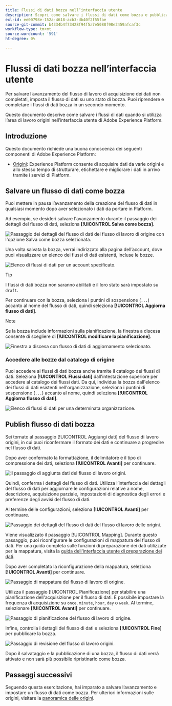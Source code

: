 ```yaml
---
title: Flussi di dati bozza nell’interfaccia utente
description: Scopri come salvare i flussi di dati come bozza e pubblicarli in un secondo momento, quando utilizzi l’area di lavoro origini.
exl-id: ee00798e-152a-4618-acb3-db40f2f55fae
source-git-commit: b4334b4f73428f94f5a7e5088f98e2459afcaf3c
workflow-type: tm+mt
source-wordcount: '591'
ht-degree: 0%

---
```


# Flussi di dati bozza nell’interfaccia utente

Per salvare l’avanzamento del flusso di lavoro di acquisizione dei dati non completati, imposta il flusso di dati su uno stato di bozza. Puoi riprendere e completare i flussi di dati bozza in un secondo momento.

Questo documento descrive come salvare i flussi di dati quando si utilizza l’area di lavoro origini nell’interfaccia utente di Adobe Experience Platform.

## Introduzione

Questo documento richiede una buona conoscenza dei seguenti componenti di Adobe Experience Platform:

* [Origini](../../home.md): Experience Platform consente di acquisire dati da varie origini e allo stesso tempo di strutturare, etichettare e migliorare i dati in arrivo tramite i servizi di Platform.

## Salvare un flusso di dati come bozza

Puoi mettere in pausa l’avanzamento della creazione del flusso di dati in qualsiasi momento dopo aver selezionato i dati da portare in Platform.

Ad esempio, se desideri salvare l&#39;avanzamento durante il passaggio dei dettagli del flusso di dati, seleziona **[!UICONTROL Salva come bozza]**.

![Passaggio dei dettagli del flusso di dati del flusso di lavoro di origine con l&#39;opzione Salva come bozza selezionata.](../../images/tutorials/draft/save-as-draft.png)

Una volta salvata la bozza, verrai indirizzato alla pagina dell’account, dove puoi visualizzare un elenco dei flussi di dati esistenti, incluse le bozze.

![Elenco di flussi di dati per un account specificato.](../../images/tutorials/draft/draft-dataflow.png)

>[!TIP]
>
>I flussi di dati bozza non saranno abilitati e il loro stato sarà impostato su `draft`.

Per continuare con la bozza, seleziona i puntini di sospensione (`...`) accanto al nome del flusso di dati, quindi seleziona **[!UICONTROL Aggiorna flusso di dati]**.

>[!NOTE]
>
>Se la bozza include informazioni sulla pianificazione, la finestra a discesa consente di scegliere di **[!UICONTROL modificare la pianificazione]**.

![Finestra a discesa con flusso di dati di aggiornamento selezionato.](../../images/tutorials/draft/update-dataflow.png)

### Accedere alle bozze dal catalogo di origine

Puoi accedere ai flussi di dati bozza anche tramite il catalogo dei flussi di dati. Seleziona **[!UICONTROL Flussi dati]** dall&#39;intestazione superiore per accedere al catalogo dei flussi dati. Da qui, individua la bozza dall&#39;elenco dei flussi di dati esistenti nell&#39;organizzazione, seleziona i puntini di sospensione (`...`) accanto al nome, quindi seleziona **[!UICONTROL Aggiorna flusso di dati]**.

![Elenco di flussi di dati per una determinata organizzazione.](../../images/tutorials/draft/catalog-access.png)

## Publish flusso di dati bozza

Sei tornato al passaggio [!UICONTROL Aggiungi dati] del flusso di lavoro origini, in cui puoi riconfermare il formato dei dati e continuare a progredire nel flusso di dati.

Dopo aver confermato la formattazione, il delimitatore e il tipo di compressione dei dati, seleziona **[!UICONTROL Avanti]** per continuare.

![Il passaggio di aggiunta dati del flusso di lavoro origini.](../../images/tutorials/draft/select-data.png)

Quindi, conferma i dettagli del flusso di dati. Utilizza l’interfaccia dei dettagli del flusso di dati per aggiornare le configurazioni relative a nome, descrizione, acquisizione parziale, impostazioni di diagnostica degli errori e preferenze degli avvisi del flusso di dati.

Al termine delle configurazioni, seleziona **[!UICONTROL Avanti]** per continuare.

![Passaggio dei dettagli del flusso di dati del flusso di lavoro delle origini.](../../images/tutorials/draft/dataflow-detail.png)

Viene visualizzato il passaggio [!UICONTROL Mapping]. Durante questo passaggio, puoi riconfigurare le configurazioni di mappatura del flusso di dati. Per una guida completa sulle funzioni di preparazione dei dati utilizzate per la mappatura, visita la [guida dell&#39;interfaccia utente di preparazione dei dati](../../../data-prep/ui/mapping.md).

Dopo aver completato la riconfigurazione della mappatura, seleziona **[!UICONTROL Avanti]** per continuare.

![Passaggio di mappatura del flusso di lavoro di origine.](../../images/tutorials/draft/mapping.png)

Utilizza il passaggio [!UICONTROL Pianificazione] per stabilire una pianificazione dell&#39;acquisizione per il flusso di dati. È possibile impostare la frequenza di acquisizione su `once`, `minute`, `hour`, `day` o `week`. Al termine, selezionare **[!UICONTROL Avanti]** per continuare.

![Passaggio di pianificazione del flusso di lavoro di origine.](../../images/tutorials/draft/scheduling.png)

Infine, controlla i dettagli del flusso di dati e seleziona **[!UICONTROL Fine]** per pubblicare la bozza.

![Passaggio di revisione del flusso di lavoro origini.](../../images/tutorials/draft/review.png)

Dopo il salvataggio e la pubblicazione di una bozza, il flusso di dati verrà attivato e non sarà più possibile ripristinarlo come bozza.

## Passaggi successivi

Seguendo questa esercitazione, hai imparato a salvare l’avanzamento e impostare un flusso di dati come bozza. Per ulteriori informazioni sulle origini, visitare la [panoramica delle origini](../../home.md).
